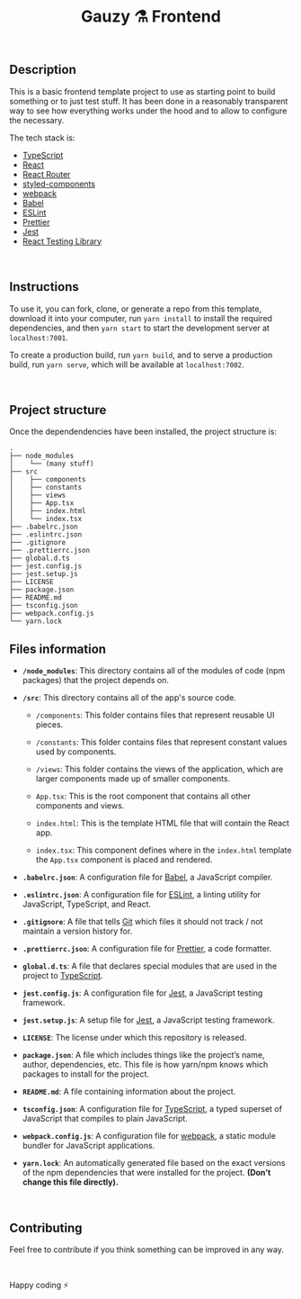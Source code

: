 <h1 align="center">
  Gauzy ⚗️ Frontend
</h1>

<br>

## Description

This is a basic frontend template project to use as starting point to build something or to just test stuff. It has been done in a reasonably transparent way to see how everything works under the hood and to allow to configure the necessary.

The tech stack is:

- [TypeScript](https://www.typescriptlang.org)
- [React](https://reactjs.org)
- [React Router](https://reacttraining.com/react-router/web)
- [styled-components](https://www.styled-components.com)
- [webpack](https://webpack.js.org)
- [Babel](https://babeljs.io)
- [ESLint](https://eslint.org)
- [Prettier](https://prettier.io)
- [Jest](https://jestjs.io)
- [React Testing Library](https://testing-library.com/docs/react-testing-library/intro)

<br>

## Instructions

To use it, you can fork, clone, or generate a repo from this template, download it into your computer, run `yarn install` to install the required dependencies, and then `yarn start` to start the development server at `localhost:7001`.

To create a production build, run `yarn build`, and to serve a production build, run `yarn serve`, which will be available at `localhost:7002`.

<br>

## Project structure

Once the dependendencies have been installed, the project structure is:

    .
    ├── node_modules
    │    └── (many stuff)
    ├── src
    │    ├── components
    │    ├── constants
    │    ├── views
    │    ├── App.tsx
    │    ├── index.html
    │    └── index.tsx
    ├── .babelrc.json
    ├── .eslintrc.json
    ├── .gitignore
    ├── .prettierrc.json
    ├── global.d.ts
    ├── jest.config.js
    ├── jest.setup.js
    ├── LICENSE
    ├── package.json
    ├── README.md
    ├── tsconfig.json
    ├── webpack.config.js
    └── yarn.lock

## Files information

- **`/node_modules`**: This directory contains all of the modules of code (npm packages) that the project depends on.

- **`/src`**: This directory contains all of the app's source code.

  - `/components`: This folder contains files that represent reusable UI pieces.

  - `/constants`: This folder contains files that represent constant values used by components.

  - `/views`: This folder contains the views of the application, which are larger components made up of smaller components.

  - `App.tsx`: This is the root component that contains all other components and views.

  - `index.html`: This is the template HTML file that will contain the React app.

  - `index.tsx`: This component defines where in the `index.html` template the `App.tsx` component is placed and rendered.

- **`.babelrc.json`**: A configuration file for [Babel](https://babeljs.io), a JavaScript compiler.

- **`.eslintrc.json`**: A configuration file for [ESLint](https://eslint.org), a linting utility for JavaScript, TypeScript, and React.

- **`.gitignore`**: A file that tells [Git](https://git-scm.com) which files it should not track / not maintain a version history for.

- **`.prettierrc.json`**: A configuration file for [Prettier](https://prettier.io), a code formatter.

- **`global.d.ts`**: A file that declares special modules that are used in the project to [TypeScript](https://www.typescriptlang.org).

- **`jest.config.js`**: A configuration file for [Jest](https://jestjs.io), a JavaScript testing framework.

- **`jest.setup.js`**: A setup file for [Jest](https://jestjs.io), a JavaScript testing framework.

- **`LICENSE`**: The license under which this repository is released.

- **`package.json`**: A file which includes things like the project’s name, author, dependencies, etc. This file is how yarn/npm knows which packages to install for the project.

- **`README.md`**: A file containing information about the project.

- **`tsconfig.json`**: A configuration file for [TypeScript](https://www.typescriptlang.org), a typed superset of JavaScript that compiles to plain JavaScript.

- **`webpack.config.js`**: A configuration file for [webpack](https://webpack.js.org), a static module bundler for JavaScript applications.

- **`yarn.lock`**: An automatically generated file based on the exact versions of the npm dependencies that were installed for the project. **(Don’t change this file directly).**

<br>

## Contributing

Feel free to contribute if you think something can be improved in any way.

<br>

Happy coding ⚡
